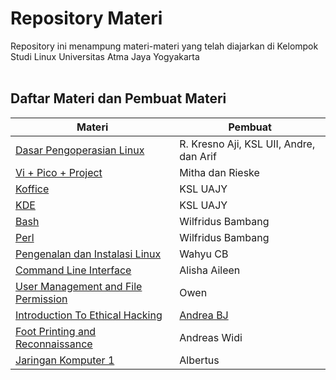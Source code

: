 # Repository Materi
Repository ini menampung materi-materi yang telah diajarkan di Kelompok Studi Linux Universitas Atma Jaya Yogyakarta<br> <br>
## Daftar Materi dan Pembuat Materi
Materi|Pembuat
--------------|-------------
[Dasar Pengoperasian Linux](2003/Modul%20II%20-%20Dasar%20Pengoperasian%20Linux.doc) | R. Kresno Aji, KSL UII, Andre, dan Arif
[Vi + Pico + Project](2003/Modul%20III%20-%20Pico%20&%20VI%20editor,%20beserta%20latihan.doc) | Mitha dan Rieske
[Koffice](2003/Koffice.doc) | KSL UAJY
[KDE](2003/Kde.doc) | KSL UAJY
[Bash](2003/bash.doc) | Wilfridus Bambang
[Perl](2003/perl.doc) | Wilfridus Bambang
[Pengenalan dan Instalasi Linux](2018/Pengenalan%20Dan%20Instalasi%20Linux.pptx) | Wahyu CB
[Command Line Interface](2018/CLI.pptx) | Alisha Aileen
[User Management and File Permission](2018/UserManagement_and_FilePermission_KSL_Pertemuan3yhhyh.ppt) | Owen
[Introduction To Ethical Hacking](2018/IntroductionToEthicalHacking.odp) | [Andrea BJ](https://github.com/andrebemantoro) 
[Foot Printing and Reconnaissance](2018/footandrecon.zip) | Andreas Widi
[Jaringan Komputer 1](2018/99836_JarKom1.zip) | Albertus
